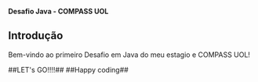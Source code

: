 **Desafio Java - COMPASS UOL**


## Introdução
Bem-vindo ao primeiro Desafio em Java do meu estagio e COMPASS UOL! 


##LET's GO!!!!##
##Happy coding##
